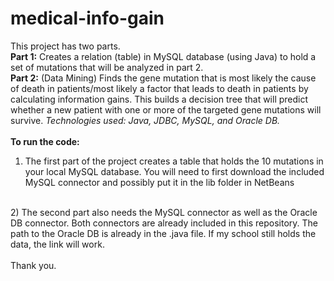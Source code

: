 # medical-info-gain
This project has two parts.<br>
<b>Part 1:</b> Creates a relation (table) in MySQL database (using Java) to hold a set of mutations that will be analyzed in part 2.<br>
<b>Part 2:</b> (Data Mining) Finds the gene mutation that is most likely the cause of death in patients/most likely a factor that leads to death in patients by calculating information gains. This builds a decision tree that will predict whether a new patient with one or more of the targeted gene mutations will survive.
<em>Technologies used: Java, JDBC, MySQL, and Oracle DB.</em>
<br><br>
<strong>To run the code:</strong>
<br>
1) The first part of the project creates a table that holds the 10 mutations in your local MySQL database. You will need to first download the included MySQL connector and possibly put it in the lib folder in NetBeans<br>
<br>
2) The second part also needs the MySQL connector as well as the Oracle DB connector. Both connectors are already included in this repository. The path to the Oracle DB is already in the .java file. If my school still holds the data, the link will work. <br><br>Thank you.
